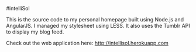 #intelliSol

This is the source code to my personal homepage built using Node.js and AngularJS. I managed my stylesheet using LESS. It also uses the Tumblr API to display my blog feed.

Check out the web application here: http://intellisol.herokuapp.com